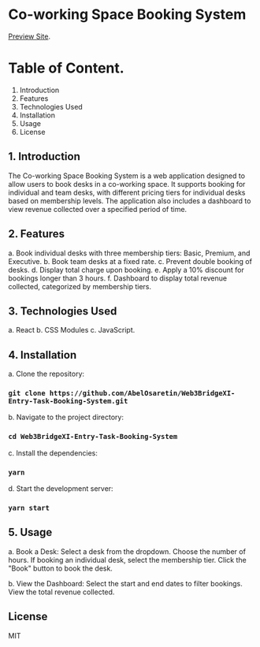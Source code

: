 # Co-working Space Booking System

[Preview Site](https://web3-bridge-xi-entry-task-booking-system.vercel.app/).

# Table of Content.

1. Introduction
2. Features
3. Technologies Used
4. Installation
5. Usage
6. License

## 1. Introduction

The Co-working Space Booking System is a web application designed to allow users to book desks in a co-working space. It supports booking for individual and team desks, with different pricing tiers for individual desks based on membership levels. The application also includes a dashboard to view revenue collected over a specified period of time.

## 2. Features

a. Book individual desks with three membership tiers: Basic, Premium, and Executive.
b. Book team desks at a fixed rate.
c. Prevent double booking of desks.
d. Display total charge upon booking.
e. Apply a 10% discount for bookings longer than 3 hours.
f. Dashboard to display total revenue collected, categorized by membership tiers.

## 3. Technologies Used

a. React
b. CSS Modules
c. JavaScript.

## 4. Installation

a. Clone the repository:
### `git clone https://github.com/AbelOsaretin/Web3BridgeXI-Entry-Task-Booking-System.git`

b. Navigate to the project directory:
### `cd Web3BridgeXI-Entry-Task-Booking-System`

c. Install the dependencies:
### `yarn`

d. Start the development server:
### `yarn start`

## 5. Usage

a. Book a Desk:
  Select a desk from the dropdown.
  Choose the number of hours.
  If booking an individual desk, select the membership tier.
  Click the "Book" button to book the desk.
  
b. View the Dashboard:
 Select the start and end dates to filter bookings.
 View the total revenue collected.


## License
MIT
